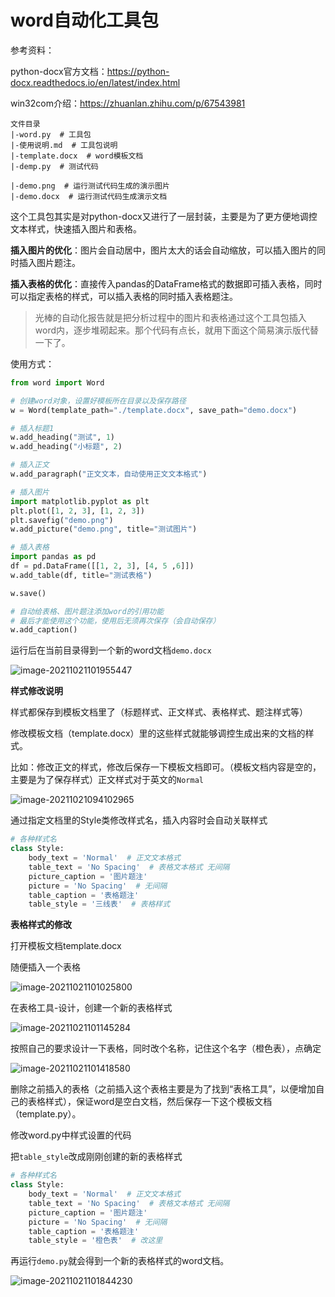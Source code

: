# word自动化工具包

参考资料：

python-docx官方文档：https://python-docx.readthedocs.io/en/latest/index.html

win32com介绍：https://zhuanlan.zhihu.com/p/67543981

```
文件目录
|-word.py  # 工具包
|-使用说明.md  # 工具包说明
|-template.docx  # word模板文档
|-demp.py  # 测试代码

|-demo.png  # 运行测试代码生成的演示图片
|-demo.docx  # 运行测试代码生成演示文档
```



这个工具包其实是对python-docx又进行了一层封装，主要是为了更方便地调控文本样式，快速插入图片和表格。

**插入图片的优化**：图片会自动居中，图片太大的话会自动缩放，可以插入图片的同时插入图片题注。

**插入表格的优化**：直接传入pandas的DataFrame格式的数据即可插入表格，同时可以指定表格的样式，可以插入表格的同时插入表格题注。

>光棒的自动化报告就是把分析过程中的图片和表格通过这个工具包插入word内，逐步堆砌起来。那个代码有点长，就用下面这个简易演示版代替一下了。



使用方式：

```python
from word import Word

# 创建word对象，设置好模板所在目录以及保存路径
w = Word(template_path="./template.docx", save_path="demo.docx")

# 插入标题1
w.add_heading("测试", 1)
w.add_heading("小标题", 2)

# 插入正文
w.add_paragraph("正文文本，自动使用正文文本格式")

# 插入图片
import matplotlib.pyplot as plt
plt.plot([1, 2, 3], [1, 2, 3])
plt.savefig("demo.png")
w.add_picture("demo.png", title="测试图片")

# 插入表格
import pandas as pd
df = pd.DataFrame([[1, 2, 3], [4, 5 ,6]])
w.add_table(df, title="测试表格")

w.save()

# 自动给表格、图片题注添加word的引用功能
# 最后才能使用这个功能，使用后无须再次保存（会自动保存）
w.add_caption()
```

运行后在当前目录得到一个新的word文档`demo.docx`

![image-20211021101955447](img/image-20211021101955447.png)



**样式修改说明**

样式都保存到模板文档里了（标题样式、正文样式、表格样式、题注样式等）

修改模板文档（template.docx）里的这些样式就能够调控生成出来的文档的样式。

比如：修改正文的样式，修改后保存一下模板文档即可。（模板文档内容是空的，主要是为了保存样式）正文样式对于英文的`Normal`

![image-20211021094102965](img/image-20211021094102965.png)



通过指定文档里的Style类修改样式名，插入内容时会自动关联样式

```python
# 各种样式名
class Style:
    body_text = 'Normal'  # 正文文本格式
    table_text = 'No Spacing'  # 表格文本格式 无间隔
    picture_caption = '图片题注'
    picture = 'No Spacing'  # 无间隔
    table_caption = '表格题注'
    table_style = '三线表'  # 表格样式
```

**表格样式的修改**

打开模板文档template.docx

随便插入一个表格

![image-20211021101025800](img/image-20211021101025800.png)

在表格工具-设计，创建一个新的表格样式

![image-20211021101145284](img/image-20211021101145284.png)

按照自己的要求设计一下表格，同时改个名称，记住这个名字（橙色表），点确定

![image-20211021101418580](img/image-20211021101418580.png)

删除之前插入的表格（之前插入这个表格主要是为了找到“表格工具”，以便增加自己的表格样式），保证word是空白文档，然后保存一下这个模板文档（template.py）。

修改word.py中样式设置的代码

把`table_style`改成刚刚创建的新的表格样式

```python
# 各种样式名
class Style:
    body_text = 'Normal'  # 正文文本格式
    table_text = 'No Spacing'  # 表格文本格式 无间隔
    picture_caption = '图片题注'
    picture = 'No Spacing'  # 无间隔
    table_caption = '表格题注'
    table_style = '橙色表'  # 改这里
```

再运行`demo.py`就会得到一个新的表格样式的word文档。

![image-20211021101844230](img/image-20211021101844230.png)
